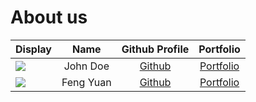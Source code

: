# About us

Display | Name |            Github Profile            | Portfolio 
--------|:----:|:------------------------------------:|:---------:
![](https://via.placeholder.com/100.png?text=Photo) | John Doe | [Github](https://github.com/yok2086) | [Portfolio](docs/team/kimgyurim.md)
![](https://via.placeholder.com/100.png?text=Photo) | Feng Yuan | [Github](https://github.com/srfl0) | [Portfolio](docs/team/fengyuan.md)
